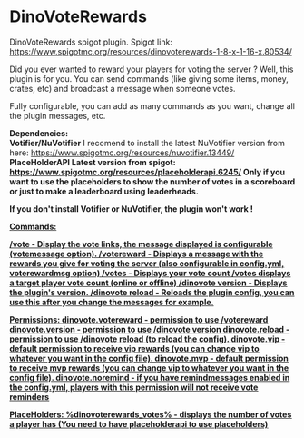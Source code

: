 # DinoVoteRewards
DinoVoteRewards spigot plugin.
Spigot link: https://www.spigotmc.org/resources/dinovoterewards-1-8-x-1-16-x.80534/

Did you ever wanted to reward your players for voting the server ?
Well, this plugin is for you. You can send commands (like giving some items, money, crates, etc) and broadcast a message when someone votes.

Fully configurable, you can add as many commands as you want, change all the plugin messages, etc.


<b>Dependencies:</b>
<br />
<b>Votifier/NuVotifier</b>
I recomend to install the latest NuVotifier version from here: https://www.spigotmc.org/resources/nuvotifier.13449/
<br />
<b>PlaceHolderAPI<b>
Latest version from spigot: https://www.spigotmc.org/resources/placeholderapi.6245/
Only if you want to use the placeholders to show the number of votes in a scoreboard or just to make a leaderboard using leaderheads.

If you don't install Votifier or NuVotifier, the plugin won't work !

<b><u>Commands:<u><b>

/vote - Display the vote links, the message displayed is configurable (votemessage option).
/votereward - Displays a message with the rewards you give for voting the server (also configurable in config.yml, voterewardmsg option)
/votes - Displays your vote count
/votes <player> displays a target player vote count (online or offline)
/dinovote version - Displays the plugin's version.
/dinovote reload - Reloads the plugin config, you can use this after you change the messages for example.

<b><u>Permissions:<u></b>
dinovote.votereward - permission to use /votereward
dinovote.version - permission to use /dinovote version
dinovote.reload - permission to use /dinovote reload (to reload the config).
dinovote.vip - default permission to receive vip rewards (you can change vip to whatever you want in the config file).
dinovote.mvp - default permission to receive mvp rewards (you can change vip to whatever you want in the config file).
dinovote.noremind - if you have remindmessages enabled in the config.yml, players with this permission will not receive vote reminders

<b><u>PlaceHolders:<u><b>
%dinovoterewards_votes% - displays the number of votes a player has
(You need to have placeholderapi to use placeholders)
